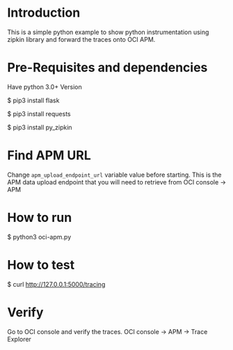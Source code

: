 # Introduction

This is a simple python example to show python instrumentation using zipkin library and forward the traces onto OCI APM.

# Pre-Requisites and dependencies

Have python 3.0+ Version

$ pip3 install flask

$ pip3 install requests

$ pip3 install py_zipkin

# Find APM URL

Change `apm_upload_endpoint_url` variable value before starting. This is the APM data upload endpoint that you will need to retrieve from OCI console -> APM 

# How to run

$ python3 oci-apm.py

# How to test

$ curl http://127.0.0.1:5000/tracing

# Verify

Go to OCI console and verify the traces. OCI console -> APM -> Trace Explorer


